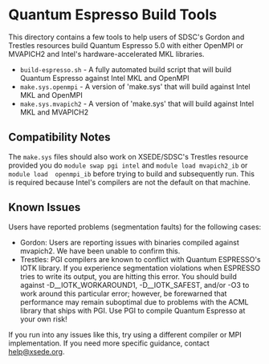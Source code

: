 Quantum Espresso Build Tools
============================
This directory contains a few tools to help users of SDSC's Gordon and Trestles
resources build Quantum Espresso 5.0 with either OpenMPI or MVAPICH2 and 
Intel's hardware-accelerated MKL libraries.

* `build-espresso.sh` - A fully automated build script that will build Quantum Espresso against Intel MKL and OpenMPI
* `make.sys.openmpi` - A version of 'make.sys' that will build against Intel MKL and OpenMPI
* `make.sys.mvapich2` - A version of 'make.sys' that will build against Intel MKL and MVAPICH2

Compatibility Notes
-------------------
The `make.sys` files should also work on XSEDE/SDSC's Trestles resource provided
you do `module swap pgi intel` and `module load mvapich2_ib` or `module load 
openmpi_ib` before trying to build and subsequently run.  This is required 
because Intel's compilers are not the default on that machine.

Known Issues
------------
Users have reported problems (segmentation faults) for the following cases:

* Gordon: Users are reporting issues with binaries compiled against mvapich2.  We have been unable to confirm this.
* Trestles: PGI compilers are known to conflict with Quantum ESPRESSO's IOTK library.  If you experience segmentation violations when ESPRESSO tries to write its output, you are hitting this error.  You should build against -D__IOTK_WORKAROUND1, -D__IOTK_SAFEST, and/or -O3 to work around this particular error; however, be forewarned that performance may remain suboptimal due to problems with the ACML library that ships with PGI.  Use PGI to compile Quantum Espresso at your own risk!

If you run into any issues like this, try using a different compiler or MPI
implementation.  If you need more specific guidance, contact [help@xsede.org](mailto:help@xsede.org).
